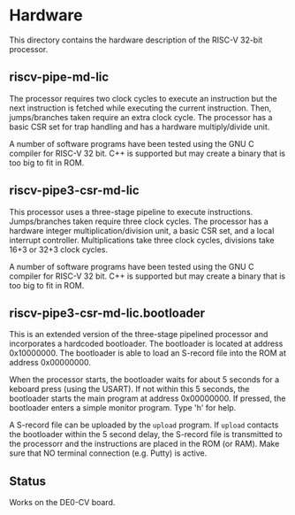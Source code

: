 # Hardware

This directory contains the hardware description of the
RISC-V 32-bit processor.


## riscv-pipe-md-lic

The processor requires two clock cycles to execute
an instruction but the next instruction is fetched while
executing the current instruction. Then, jumps/branches taken
require an extra clock cycle. The processor has a basic CSR
set for trap handling and has a hardware multiply/divide unit.

A number of software programs have been tested using the
GNU C compiler for RISC-V 32 bit. C++ is supported but may
create a binary that is too big to fit in ROM.

## riscv-pipe3-csr-md-lic

This processor uses a three-stage pipeline to execute
instructions. Jumps/branches taken require three clock
cycles. The processor has a hardware integer
multiplication/division unit, a basic CSR set, and a
local interrupt controller.
Multiplications take three clock cycles, divisions take
16+3 or 32+3 clock cycles. 

A number of software programs have been tested using the
GNU C compiler for RISC-V 32 bit. C++ is supported but may
create a binary that is too big to fit in ROM.

## riscv-pipe3-csr-md-lic.bootloader

This is an extended version of the three-stage pipelined
processor and incorporates a hardcoded bootloader. The
bootloader is located at address 0x10000000. The bootloader
is able to load an S-record file into the ROM at address
0x00000000.

When the processor starts, the bootloader waits for about
5 seconds for a keboard press (using the USART). If not
within this 5 seconds, the bootloader starts the main
program at address 0x00000000. If pressed, the bootloader
enters a simple monitor program. Type 'h' for help.

A S-record file can be uploaded by the `upload` program.
If `upload` contacts the bootloader within the 5 second
delay, the S-record file is transmitted to the processorr
and the instructions are placed in the ROM (or RAM). Make
sure that NO terminal connection (e.g. Putty) is active.

## Status

Works on the DE0-CV board.
